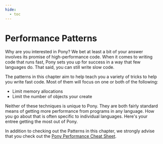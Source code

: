 ```yaml
---
hide:
  - toc
---
```


# Performance Patterns

Why are you interested in Pony? We bet at least a bit of your answer involves its promise of high-performance code. When it comes to writing code that runs fast, Pony sets you up for success in a way that few languages do. That said, you can still write slow code.

The patterns in this chapter aim to help teach you a variety of tricks to help you write fast code. Most of them will focus on one or both of the following:

- Limit memory allocations
- Limit the number of objects your create

Neither of these techniques is unique to Pony. They are both fairly standard means of getting more performance from programs in any language. How you go about that is often specific to individual languages. Here's your entree getting the most out of Pony.

In addition to checking out the Patterns in this chapter, we strongly advise that you check out the [Pony Performance Cheat Sheet](https://www.ponylang.io/reference/pony-performance-cheatsheet/).
